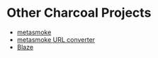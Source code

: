 # Other Charcoal Projects

* [metasmoke](https://metasmoke.erwaysoftware.com)
* [metasmoke URL converter](/ms-urls)
* [Blaze](/blaze)

